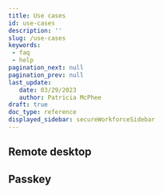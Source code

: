 ```yaml
---
title: Use cases
id: use-cases
description: ''
slug: /use-cases 
keywords: 
 - faq
 - help
pagination_next: null
pagination_prev: null
last_update: 
   date: 03/29/2023
   author: Patricia McPhee
draft: true
doc_type: reference
displayed_sidebar: secureWorkforceSidebar
---
```


## Remote desktop 

## Passkey

